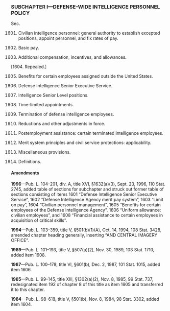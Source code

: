 ### SUBCHAPTER I—DEFENSE-WIDE INTELLIGENCE PERSONNEL POLICY ###

Sec.

1601. Civilian intelligence personnel: general authority to establish excepted positions, appoint personnel, and fix rates of pay.

1602. Basic pay.

1603. Additional compensation, incentives, and allowances.

[1604. Repealed.]

1605. Benefits for certain employees assigned outside the United States.

1606. Defense Intelligence Senior Executive Service.

1607. Intelligence Senior Level positions.

1608. Time-limited appointments.

1609. Termination of defense intelligence employees.

1610. Reductions and other adjustments in force.

1611. Postemployment assistance: certain terminated intelligence employees.

1612. Merit system principles and civil service protections: applicability.

1613. Miscellaneous provisions.

1614. Definitions.

#### Amendments ####

**1996**—Pub. L. 104–201, div. A, title XVI, §1632(a)(3), Sept. 23, 1996, 110 Stat. 2745, added table of sections for subchapter and struck out former table of sections consisting of items 1601 “Defense Intelligence Senior Executive Service”, 1602 “Defense Intelligence Agency merit pay system”, 1603 “Limit on pay”, 1604 “Civilian personnel management”, 1605 “Benefits for certain employees of the Defense Intelligence Agency”, 1606 “Uniform allowance: civilian employees”, and 1608 “Financial assistance to certain employees in acquisition of critical skills”.

**1994**—Pub. L. 103–359, title V, §501(b)(1)(A), Oct. 14, 1994, 108 Stat. 3428, amended chapter heading generally, inserting “AND CENTRAL IMAGERY OFFICE”.

**1989**—Pub. L. 101–193, title V, §507(a)(2), Nov. 30, 1989, 103 Stat. 1710, added item 1608.

**1987**—Pub. L. 100–178, title VI, §601(b), Dec. 2, 1987, 101 Stat. 1015, added item 1606.

**1985**—Pub. L. 99–145, title XIII, §1302(a)(2), Nov. 8, 1985, 99 Stat. 737, redesignated item 192 of chapter 8 of this title as item 1605 and transferred it to this chapter.

**1984**—Pub. L. 98–618, title V, §501(b), Nov. 8, 1984, 98 Stat. 3302, added item 1604.